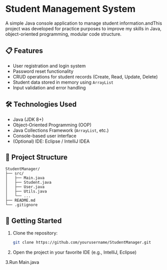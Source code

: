# Student Management System

A simple Java console application to manage student information.andThis project was developed for practice purposes to improve my skills in Java, object-oriented programming, modular code structure.

## 📋 Features

- User registration and login system
- Password reset functionality
- CRUD operations for student records (Create, Read, Update, Delete)
- Student data stored in memory using `ArrayList`
- Input validation and error handling

## 🛠️ Technologies Used

- Java (JDK 8+)
- Object-Oriented Programming (OOP)
- Java Collections Framework (`ArrayList`, etc.)
- Console-based user interface
- (Optional) IDE: Eclipse / IntelliJ IDEA

## 📁 Project Structure
```
StudentManager/
├── src/
│   ├── Main.java
│   ├── Student.java
│   ├── User.java
│   ├── Utils.java
│   └── ...
├── README.md
└── .gitignore
```

## 🚀 Getting Started

1. Clone the repository:
   ```bash
   git clone https://github.com/yourusername/StudentManager.git
2. Open the project in your favorite IDE (e.g., IntelliJ, Eclipse)

3.Run Main.java
